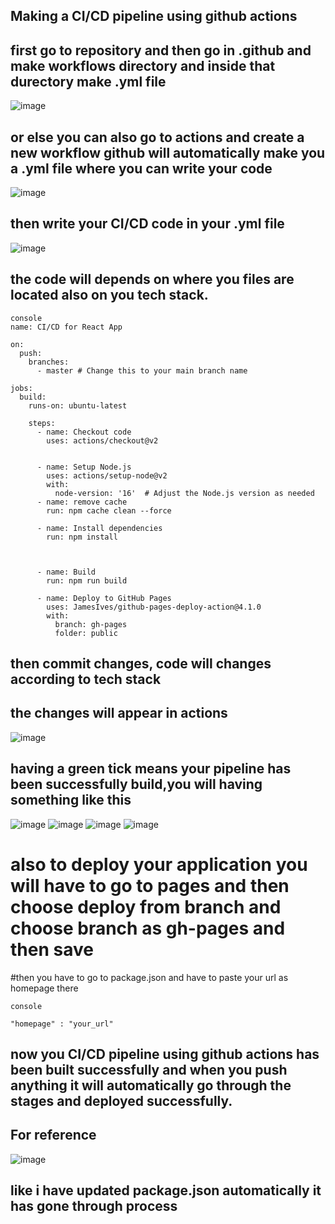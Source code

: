 ## Making a CI/CD pipeline using github actions

## first go to repository and then go in .github and make workflows directory and inside that durectory make .yml file

![image](https://github.com/Pragati0510/geniehub_assignment/assets/92318379/67934041-ae56-4c8b-8e88-07a4e8c17203)

## or else you can also go to actions and create a new workflow github will automatically make you a .yml file where you can write your code
![image](https://github.com/Pragati0510/geniehub_assignment/assets/92318379/00285109-d6c7-414a-9f82-a2eebc851f6f)

## then write your CI/CD code in your .yml file 

![image](https://github.com/Pragati0510/geniehub_assignment/assets/92318379/8265dd65-f376-4770-ac92-84dd5d228898)
## the code will depends on where you files are located also on you tech stack.
```
console
name: CI/CD for React App

on:
  push:
    branches:
      - master # Change this to your main branch name

jobs:
  build:
    runs-on: ubuntu-latest

    steps:
      - name: Checkout code
        uses: actions/checkout@v2
   
        
      - name: Setup Node.js
        uses: actions/setup-node@v2
        with:
          node-version: '16'  # Adjust the Node.js version as needed
      - name: remove cache
        run: npm cache clean --force

      - name: Install dependencies
        run: npm install



      - name: Build
        run: npm run build

      - name: Deploy to GitHub Pages
        uses: JamesIves/github-pages-deploy-action@4.1.0
        with:
          branch: gh-pages
          folder: public
```

## then commit changes, code will changes according to tech stack 
## the changes will appear in actions

![image](https://github.com/Pragati0510/geniehub_assignment/assets/92318379/af10d168-83a4-467f-9c1f-7083b052549c)

## having a green tick means your pipeline has been successfully build,you will having something like this

![image](https://github.com/Pragati0510/geniehub_assignment/assets/92318379/83588e47-e089-423a-805a-7447f3ad3442)
![image](https://github.com/Pragati0510/geniehub_assignment/assets/92318379/956f227d-a9c1-4082-9c64-17fed62144f4)
![image](https://github.com/Pragati0510/geniehub_assignment/assets/92318379/4046dc76-39b7-4269-ba5f-7d57f492d21f)
![image](https://github.com/Pragati0510/geniehub_assignment/assets/92318379/ea2ec921-1e77-43a0-9bd1-d7413f36bd56)

# also to deploy your application you will have to go to pages and then choose deploy from branch and choose branch as gh-pages and then save

#then you have to go to package.json and have to paste your url as homepage there

```
console

"homepage" : "your_url"
```
## now you CI/CD pipeline using github actions has been built successfully and when you push anything it will automatically go through the stages and deployed successfully.

## For reference
![image](https://github.com/Pragati0510/geniehub_assignment/assets/92318379/db92f1c6-4529-4fdc-8115-71130fb805ca)


## like i have updated package.json automatically it has gone through process




